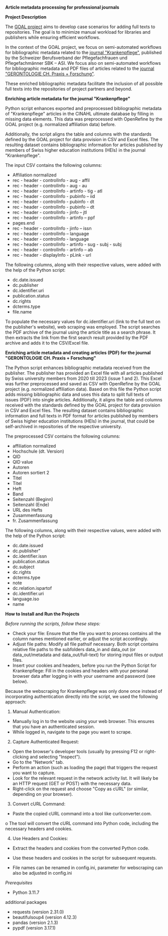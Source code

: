 **Article metadata processing for professional journals**

**Project Description**

The [GOAL project](link:%20https://www.zhaw.ch/de/forschung/forschungsdatenbank/projektdetail/projektid/5535/) aims to develop case scenarios for adding full texts to repositories. The goal is to minimize manual workload for libraries and publishers while ensuring efficient workflows.

In the context of the GOAL project, we focus on semi-automated workflows for bibliographic metadata related to the [journal "Krankenpflege"](https://sbk-asi.ch/de/mitglieder/gemeinsam-stark/fachzeitschrift/), published by the Schweizer Berufsverband der Pflegefachfrauen und Pflegefachmänner SBK – ASI. We focus also on semi-automated workflows for bibliographic metadata and PDF files of articles related to the [journal "GERONTOLOGIE CH. Praxis + Forschung"](https://www.gerontologie.ch/wissen/magazin).

These enriched bibliographic metadata facilitate the inclusion of all possible full texts into the repositories of project partners and beyond.

**Enriching article metadata for the journal "Krankenpflege"**

Python script enhances exported and preprocessed bibliographic metadata of "Krankenpflege" articles in the CINAHL ultimate database by filling in missing data elements. This data was preprocessed with OpenRefine by the GOAL project (e.g. normalized affiliation data) before.

Additionally, the script aligns the table and columns with the standards defined by the GOAL project for data provision in CSV and Excel files. The resulting dataset contains bibliographic information for articles published by members of Swiss higher education institutions (HEIs) in the journal "Krankenpflege".

The input CSV contains the following columns:

- Affiliation normalized
- rec - header - controlInfo - aug - affil
- rec - header - controlInfo - aug - au
- rec - header - controlInfo - artinfo - tig - atl
- rec - header - controlInfo - pubinfo – iid
- rec - header - controlInfo - pubinfo - dt
- rec - header - controlInfo - pubinfo – dt
- rec - header - controlInfo - jinfo – jtl
- rec - header - controlInfo - artinfo – ppf
- pages.end
- rec - header - controlInfo - jinfo – issn
- rec - header - controlInfo – language
- rec - header - controlInfo - language
- rec - header - controlInfo - artinfo - sug - subj - subj
- rec - header - controlInfo - artinfo – ab
- rec - header - displayInfo - pLink - url

The following columns, along with their respective values, were added with the help of the Python script:

- dc.date.issued
- dc.publisher
- dc.identifier.uri
- publication.status
- dc.rights
- dcterms.type
- file.name

To populate the necessary values for dc.identifier.uri (link to the full text on the publisher's website), web scraping was employed. The script searches the PDF archive of the journal using the article title as a search phrase. It then extracts the link from the first search result provided by the PDF archive and adds it to the CSV/Excel file.

**Enriching article metadata and creating articles (PDF) for the journal "GERONTOLOGIE CH. Praxis + Forschung"**

The Python script enhances bibliographic metadata received from the publisher. The publisher has provided an Excel file with all articles published by Swiss university members from 2020 till 2023 (issue 1 and 2). This Excel was further preprocessed and saved as CSV with OpenRefine by the GOAL project (e.g. normalized affiliation data). Based on this file the Python script adds missing bibliographic data and uses this data to split full texts of issues (PDF) into single articles. Additionally, it aligns the table and columns received with the standards defined by the GOAL project for data provision in CSV and Excel files. The resulting dataset contains bibliographic information and full texts in PDF format for articles published by members of Swiss higher education institutions (HEIs) in the journal, that could be self-archived in repositories of the respective university.

The preprocessed CSV contains the following columns:

- affiliation normalized
- Hochschule (dt. Version)
- QID
- QID value
- Autoren
- Autoren sortiert 2
- Titel
- Titel
- Heft
- Band
- Seitenzahl (Beginn)
- Seitenzahl (Ende)
- URL des Hefts
- Zusammenfassung
- fr. Zusammenfassung

The following columns, along with their respective values, were added with the help of the Python script:

- dc.date.issued
- dc.publisher"
- dc.identifier.issn
- publication.status
- dc.subject
- dc.rights
- dcterms.type
- note
- dc.relation.ispartof
- dc.identifier.uri
- language.iso
- name

**How to Install and Run the Projects**

_Before running the scripts, follow these steps:_

- Check your file: Ensure that the file you want to process contains all the column names mentioned earlier, or adjust the script accordingly.
- Adjust file paths: Modify all file pathsif necessary. Both script contains relative file paths to the subfolders data\_in and data\_out (or data\_out/metadata and data\_out/full-text) for storing input files or output files.
- Insert your cookies and headers, before you run the Python Script for Krankenpflege: Fill in the cookies and headers with your personal browser data after logging in with your username and password (see below).

Because the webscraping for Krankenpflege was only done once instead of incorporating authentication directly into the script, we used the following approach:

1. Manual Authentication:

  - Manually log in to the website using your web browser. This ensures that you have an authenticated session.
  - While logged in, navigate to the page you want to scrape.

2. Capture Authenticated Request:

  - Open the browser's developer tools (usually by pressing F12 or right-clicking and selecting "Inspect").
  - Go to the "Network" tab.
  - Perform an action (such as loading the page) that triggers the request you want to capture.
  - Look for the relevant request in the network activity list. It will likely be an HTTP request (GET or POST) with the necessary data.
  - Right-click on the request and choose "Copy as cURL" (or similar, depending on your browser).

3. Convert cURL Command:

- Paste the copied cURL command into a tool like curlconverter.com.

o The tool will convert the cURL command into Python code, including the necessary headers and cookies.

4. Use Headers and Cookies:

- Extract the headers and cookies from the converted Python code.

- Use these headers and cookies in the script for subsequent requests.
- File names can be renamed in config.ini, parameter for webscraping can also be adjusted in config.ini

_Prerequisites_

- Python 3.11.7

additional packages

- requests (version 2.31.0)
- beautifulsoup4 (version 4.12.3)
- pandas (version 2.1.3)
- pypdf (version 3.17.1)